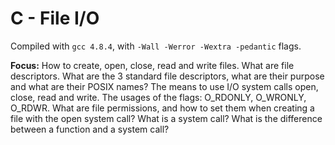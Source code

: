 # C - File I/O

Compiled with `gcc 4.8.4`, with `-Wall -Werror -Wextra -pedantic` flags.

**Focus:** How to create, open, close, read and write files. What are file descriptors. What are the 3 standard file descriptors, what are their purpose and what are their POSIX names? The means to use I/O system calls open, close, read and write. The usages of the flags: O_RDONLY, O_WRONLY, O_RDWR. What are file permissions, and how to set them when creating a file with the open system call? What is a system call? What is the difference between a function and a system call?
